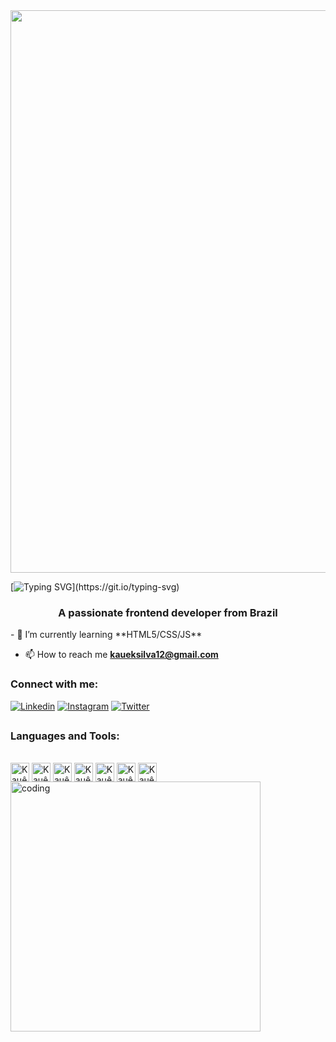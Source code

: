   <img src="https://t3.ftcdn.net/jpg/03/18/60/62/360_F_318606217_Hk8jo2MVoI33SQOkYrfOF929J7JgIP0P.jpg" align="center" width="900" >
  
[![Typing SVG](https://readme-typing-svg.herokuapp.com/?color=0046FF&size=35&center=true&vCenter=true&width=1000&lines=Hi,+my+name+is+Kauê+Silva!;Welcome+to+my+Github!;Oi,+Me+Chamo+Kauê+Silva!;Sejam+Bem-Vindos+ao+meu+Github!)](https://git.io/typing-svg)

<h3 align="center">A passionate frontend developer from Brazil</h3>
- 🌱 I’m currently learning **HTML5/CSS/JS**

- 📫 How to reach me **kaueksilva12@gmail.com**



<h3 align="left">Connect with me:</h3>

[![Linkedin](https://img.shields.io/badge/LinkedIn-0077B5?style=for-the-badge&logo=linkedin&logoColor=white)](https://www.linkedin.com/in/kaueksilva/)
[![Instagram](https://img.shields.io/badge/Instagram-E4405F?style=for-the-badge&logo=instagram&logoColor=white)](https://www.instagram.com/kaueksilva/)
[![Twitter](https://img.shields.io/badge/Twitter-1DA1F2?style=for-the-badge&logo=twitter&logoColor=white)](https://twitter.com/kaueksilva)


##

<h3 align="left">Languages and Tools:</h3>

<div style="display: inline_block"><br>
<img align="center" alt="Kauê-HTML"  height="30" whidth="40" src="https://img.shields.io/badge/HTML5-E34F26?style=for-the-badge&logo=html5&logoColor=white" />
<img align="center" alt="Kauê-CSS"  height="30" whidth="40"  src="https://img.shields.io/badge/CSS3-blue?style=for-the-badge&logo=css3&logoColor=white" />
<img align="center" alt="Kauê-JavaScript"  height="30" whidth="40"  src="https://img.shields.io/badge/JavaScript-F7DF1E?style=for-the-badge&logo=javascript&logoColor=black" />
<img align="center" alt="Kauê-WordPress"  height="30" whidth="40" src="https://img.shields.io/badge/Wordpress-blue?style=for-the-badge&logo=wordpress&logoColor=white" />
<img align="center" alt="Kauê-GitHub"  height="30" whidth="40" src="https://img.shields.io/badge/Github-black?style=for-the-badge&logo=github&logoColor=white" />               
<img align="center" alt="Kauê-Git"  height="30" whidth="40" src="https://img.shields.io/badge/Git-orange?style=for-the-badge&logo=git&logoColor=white" /> 
<img align="center" alt="Kauê-MySQL"  height="30" whidth="40" src="https://img.shields.io/badge/MySQL-blue?style=for-the-badge&logo=mysql&logoColor=white" />
</div>     

<img src="https://www.lambdatest.com/resources/images/news24.gif" width="400" align="center" alt="coding">



